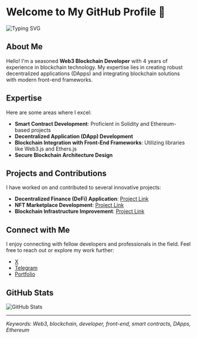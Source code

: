 # Welcome to My GitHub Profile 👋

![Typing SVG](https://readme-typing-svg.herokuapp.com?font=Jetbrains+mono&size=30&duration=3000&color=33FF33&center=true&vCenter=true&width=435&lines=Web3+Blockchain+Developer;-.----Front-End+Development+Enthusiast)

## About Me

Hello! I'm a seasoned **Web3 Blockchain Developer** with 4 years of experience in blockchain technology. My expertise lies in creating robust decentralized applications (DApps) and integrating blockchain solutions with modern front-end frameworks.

## Expertise

Here are some areas where I excel:

- **Smart Contract Development**: Proficient in Solidity and Ethereum-based projects
- **Decentralized Application (DApp) Development**
- **Blockchain Integration with Front-End Frameworks**: Utilizing libraries like Web3.js and Ethers.js
- **Secure Blockchain Architecture Design**

## Projects and Contributions

I have worked on and contributed to several innovative projects:

- **Decentralized Finance (DeFi) Application**: [Project Link](https://github.com/lendon1114/pump.fun-frontend)
- **NFT Marketplace Development**: [Project Link](https://github.com/Lendon-B/LOGARITHM-GAMES-MintNFT)
- **Blockchain Infrastructure Improvement**: [Project Link](https://github.com/Lendon-B/superduck-painter)

## Connect with Me

I enjoy connecting with fellow developers and professionals in the field. Feel free to reach out or explore my work further:

- [X](https://x.com/lendon1114)
- [Telegram](https://t.me/lendon1114)
- [Portfolio](https://lendon-dev-profile.vercel.app)

## GitHub Stats

![GitHub Stats](https://github-profile-summary-cards.vercel.app/api/cards/profile-details?username=Lendon-B&theme=github_dark)

---

*Keywords: Web3, blockchain, developer, front-end, smart contracts, DApps, Ethereum*

